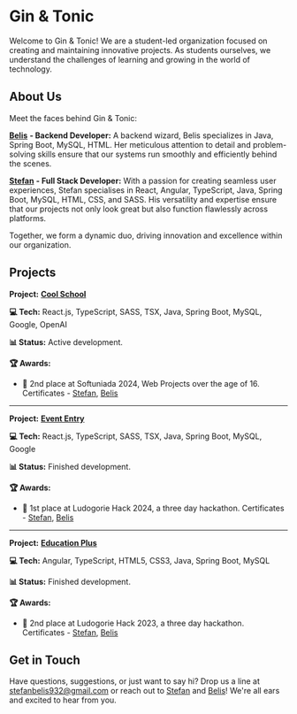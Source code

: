 # Gin & Tonic

Welcome to Gin & Tonic! We are a student-led organization focused on creating and maintaining innovative projects. As students ourselves, we understand the challenges of learning and growing in the world of technology.

## About Us

Meet the faces behind Gin & Tonic:

[**Belis**](https://github.com/BelisAliosmanova) **- Backend Developer:** A backend wizard, Belis specializes in Java, Spring Boot, MySQL, HTML. Her meticulous attention to detail and problem-solving skills ensure that our systems run smoothly and efficiently behind the scenes.

[**Stefan**](https://github.com/stefan-petrov1) **- Full Stack Developer:** With a passion for creating seamless user experiences, Stefan specialises in React, Angular, TypeScript, Java, Spring Boot, MySQL, HTML, CSS, and SASS. His versatility and expertise ensure that our projects not only look great but also function flawlessly across platforms.

Together, we form a dynamic duo, driving innovation and excellence within our organization.

## Projects

**Project:** [**Cool School**](https://github.com/Gin-n-Tonicc/Cool-School)

**💻 Tech:** React.js, TypeScript, SASS, TSX, Java, Spring Boot, MySQL, Google, OpenAI

**📊 Status:** Active development.

**🏆 Awards:** 
- 🥈 2nd place at Softuniada 2024, Web Projects over the age of 16. Certificates - [Stefan](https://drive.google.com/file/d/1TAeeAbTokbThkLA0V7lXD_SVAHYXWsvJ/view?usp=sharing), [Belis](https://drive.google.com/file/d/1bX8yCmPS4rljZPKqtCPPzeLZ7Whud8Qc/view?usp=sharing)

___

**Project:** [**Event Entry**](https://github.com/Gin-n-Tonicc/Event-Entry)

**💻 Tech:** React.js, TypeScript, SASS, TSX, Java, Spring Boot, MySQL, Google

**📊 Status:** Finished development.

**🏆 Awards:** 
- 🥇 1st place at Ludogorie Hack 2024, a three day hackathon. Certificates - [Stefan](https://drive.google.com/file/d/11yoD9pztw9Yt_RPbvIgtPcK4bXwyPysr/view?usp=sharing), [Belis](https://drive.google.com/file/d/1y-otCjQOHWjRJ2knKbwSNRajbZj6opJd/view?usp=sharing)

___

**Project:** [**Education Plus**](https://github.com/Gin-n-Tonicc/Education-Plus)

**💻 Tech:** Angular, TypeScript, HTML5, CSS3, Java, Spring Boot, MySQL

**📊 Status:** Finished development.

**🏆 Awards:** 
- 🥈 2nd place at Ludogorie Hack 2023, a three day hackathon. Certificates - [Stefan](https://drive.google.com/file/d/1MB2N8Uxlno4CbxroTRYmdYZPR5zkiGhA/view?usp=sharing), [Belis](https://drive.google.com/file/d/1O2kDYCMJNEaBctGEdnmd_23-JhalrdF4/view?usp=sharing)

## Get in Touch
Have questions, suggestions, or just want to say hi? Drop us a line at stefanbelis932@gmail.com or reach out to [Stefan](https://github.com/stefan-petrov1) and [Belis](https://github.com/BelisAliosmanova)! We're all ears and excited to hear from you.
